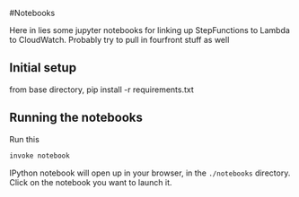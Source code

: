 #Notebooks

Here in lies some jupyter notebooks for linking up StepFunctions to Lambda to CloudWatch.  Probably try to pull in fourfront stuff as well

## Initial setup

from base directory, pip install -r requirements.txt

## Running the notebooks

Run this

```bash
invoke notebook
```

IPython notebook will open up in your browser, in the `./notebooks`
directory. Click on the notebook you want to launch it.
